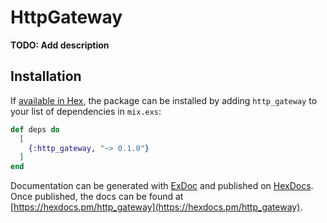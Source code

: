 # HttpGateway

**TODO: Add description**

## Installation

If [available in Hex](https://hex.pm/docs/publish), the package can be installed
by adding `http_gateway` to your list of dependencies in `mix.exs`:

```elixir
def deps do
  [
    {:http_gateway, "~> 0.1.0"}
  ]
end
```

Documentation can be generated with [ExDoc](https://github.com/elixir-lang/ex_doc)
and published on [HexDocs](https://hexdocs.pm). Once published, the docs can
be found at [https://hexdocs.pm/http_gateway](https://hexdocs.pm/http_gateway).

